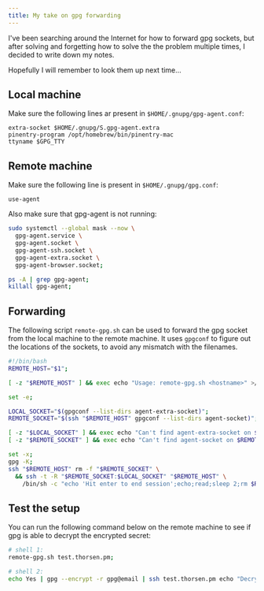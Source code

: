 ```yaml
---
title: My take on gpg forwarding
---
```


I've been searching around the Internet for how to forward gpg sockets,
but after solving and forgetting how to solve the the problem multiple times,
I decided to write down my notes.

Hopefully I will remember to look them up next time...

## Local machine

Make sure the following lines ar present in `$HOME/.gnupg/gpg-agent.conf`:

```
extra-socket $HOME/.gnupg/S.gpg-agent.extra
pinentry-program /opt/homebrew/bin/pinentry-mac
ttyname $GPG_TTY
```

## Remote machine

Make sure the following line is present in `$HOME/.gnupg/gpg.conf`:

```
use-agent
```

Also make sure that gpg-agent is not running:

```bash
sudo systemctl --global mask --now \
  gpg-agent.service \
  gpg-agent.socket \
  gpg-agent-ssh.socket \
  gpg-agent-extra.socket \
  gpg-agent-browser.socket;

ps -A | grep gpg-agent;
killall gpg-agent;
```

## Forwarding

The following script `remote-gpg.sh` can be used to forward the gpg socket from the
local machine to the remote machine. It uses `gpgconf` to figure out the locations
of the sockets, to avoid any mismatch with the filenames.

```bash
#!/bin/bash
REMOTE_HOST="$1";

[ -z "$REMOTE_HOST" ] && exec echo "Usage: remote-gpg.sh <hostname>" >/dev/stderr;

set -e;

LOCAL_SOCKET="$(gpgconf --list-dirs agent-extra-socket)";
REMOTE_SOCKET="$(ssh "$REMOTE_HOST" gpgconf --list-dirs agent-socket)";

[ -z "$LOCAL_SOCKET" ] && exec echo "Can't find agent-extra-socket on $(hostname)" >/dev/stderr;
[ -z "$REMOTE_SOCKET" ] && exec echo "Can't find agent-socket on $REMOTE_HOST" >/dev/stderr;

set -x;
gpg -K;
ssh "$REMOTE_HOST" rm -f "$REMOTE_SOCKET" \
  && ssh -t -R "$REMOTE_SOCKET:$LOCAL_SOCKET" "$REMOTE_HOST" \
    /bin/sh -c "echo 'Hit enter to end session';echo;read;sleep 2;rm $REMOTE_SOCKET";
```

## Test the setup

You can run the following command below on the remote machine to see if gpg
is able to decrypt the encrypted secret:

```bash
# shell 1:
remote-gpg.sh test.thorsen.pm;

# shell 2:
echo Yes | gpg --encrypt -r gpg@email | ssh test.thorsen.pm echo "Decrypted? $(gpg --decrypt)";
```

